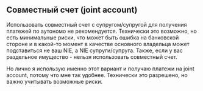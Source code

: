 ## Совместный счет (joint account)

Использовать совместный счет с супругом/супругой для получения платежей по аутономо не рекомендуется.
Технически это возможно, но есть минимальные риски, что может быть ошибка на банковской стороне и в какой-то момент
в качестве основного владельца может подставиться не ваш NIE, а NIE супруги/супруга. Также, если у вас раздельное
имущество - нельзя использовать совместный счет.

Но лично я использую именно этот вариант и получаю платежи на joint account, потому что мне так удобнее. Технически это
разрешено, но важно учитывать возможные риски.
